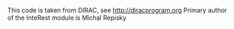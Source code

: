 This code is taken from DIRAC, see http://diracprogram.org
Primary author of the InteRest module is Michal Repisky
